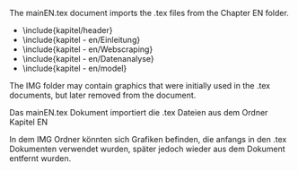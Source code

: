 The mainEN.tex document imports the .tex files from the Chapter EN folder.
	
-  \include{kapitel/header}
-  \include{kapitel - en/Einleitung}
-  \include{kapitel - en/Webscraping}
-  \include{kapitel - en/Datenanalyse}
-  \include{kapitel - en/model}
  
The IMG folder may contain graphics that were initially used in the .tex documents, 
but later removed from the document. 


Das mainEN.tex Dokument importiert die .tex Dateien aus dem Ordner Kapitel EN

In dem IMG Ordner könnten sich Grafiken befinden, die anfangs in den .tex Dokumenten verwendet wurden, 
später jedoch wieder aus dem Dokument entfernt wurden. 
